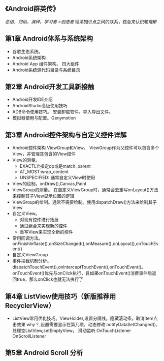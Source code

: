 ## 《Android群英传》
*总结，归纳，演绎。学习者->创造者*
理清知识点之间的联系，综合来认识和理解

## 第1章 Android体系与系统架构
- 谷歌生态系统。
- Android系统架构
- Android App 组件架构。 四大组件
- Android系统源代码目录与系统目录

## 第2章 Android开发工具新接触
- Android开发IDE介绍
- AndroidStudio高级使用技巧
- ADB命令使用技巧。 安装卸载软件，导入导出文件。
- 模拟器使用与配置。Genymotion

## 第3章 Android控件架构与自定义控件详解
- Android控件架构 ViewGroup和View。 ViewGroup作为父控件可以包含多个View，并管理其包含的View控件
- View的测量。
  - EXACTLY:指定dp或是match_parent
  - AT_MOST:wrap_content
  - UNSPECIFIED: 通常自定义View时使用
- View的绘制。onDraw(),Canvas,Paint
- ViewGroup的测量。 在自定义ViewGroup时，通常会去重写onLayout()方法来控制其子View显示位置的逻辑
- ViewGroup的绘制。通常不需要绘制。使用dispatchDraw()方法来绘制其子View
- 自定义View。
  - 对现有控件进行拓展
  - 通过组合来实现新的控件
  - 重写View来实现全新的控件
- 常用回调方法。onFinishInflaste(),onSizeChanged(),onMeasure(),onLayout(),onTouchEvent()
- 自定义ViewGroup
- 事件拦截机制分析。dispatchTouchEvent(),onInterceptTouchEvent(),onTouchEvent()。 onTouchEvent()优先与onClick执行，且如果onTouchEvent()消费事件后返回true，那么onClick也就无法执行了

## 第4章 ListView使用技巧（新版推荐用RecyclerView）
- ListView常用优化技巧。ViewHolder,设置分隔线，隐藏滚动条，取消item点击效果 why？,设置需要显示在第几项，动态修改 notifyDataSetChanged()，处理空ListView,setEmptyView， 滑动监听 OnTouchListener OnScrollListener

## 第5章 Android Scroll 分析